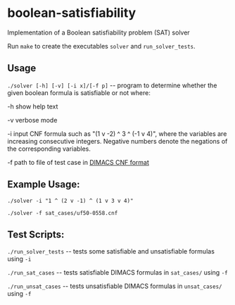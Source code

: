 # boolean-satisfiability
Implementation of a Boolean satisfiability problem (SAT) solver

Run `make` to create the executables `solver` and `run_solver_tests`.

Usage
------------
 `./solver [-h] [-v] [-i x]/[-f p]` -- program to determine whether the given boolean formula is satisfiable or not where:

-h  show help text

-v  verbose mode

-i  input CNF formula such as "(1 v -2) ^ 3 ^ (-1 v 4)", where the variables are increasing consecutive integers. Negative numbers denote the negations of the corresponding variables.

-f  path to file of test case in [DIMACS CNF format](http://people.sc.fsu.edu/~jburkardt/data/cnf/cnf.html)

Example Usage:
------------
`./solver -i "1 ^ (2 v -1) ^ (1 v 3 v 4)"`

`./solver -f sat_cases/uf50-0558.cnf`

Test Scripts:
------------
`./run_solver_tests` -- tests some satisfiable and unsatisfiable formulas using `-i`

`./run_sat_cases` -- tests satisfiable DIMACS formulas in `sat_cases/` using `-f`

`./run_unsat_cases` -- tests unsatisfiable DIMACS formulas in `unsat_cases/` using `-f`
